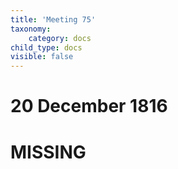 ```yaml
---
title: 'Meeting 75'
taxonomy:
    category: docs
child_type: docs
visible: false
---
```


# 20 December 1816

# <span class="missing">MISSING</span>